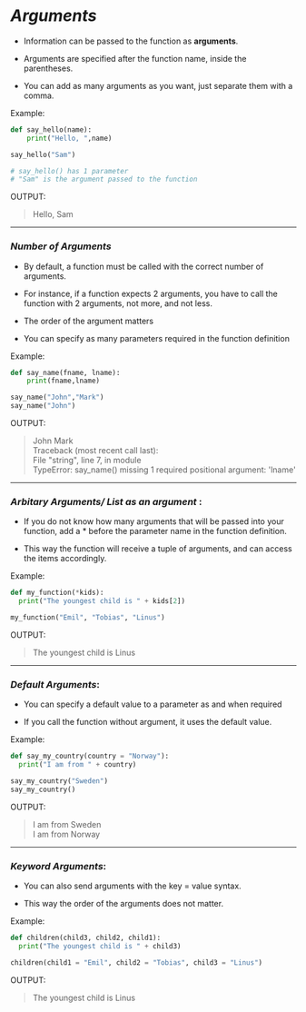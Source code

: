 _Arguments_
==

- Information can be passed to the function as **arguments**.

- Arguments are specified after the function name, inside the parentheses. 

- You can add as many arguments as you want, just separate them with a comma.

Example:

```python
def say_hello(name):
    print("Hello, ",name)

say_hello("Sam")

# say_hello() has 1 parameter
# "Sam" is the argument passed to the function
```

OUTPUT:
>Hello, Sam

---

### _Number of Arguments_


- By default, a function must be called with the correct number of arguments. 

- For instance, if a function expects 2 arguments, you have to call the function with 2 arguments, not more, and not less.

- The order of the argument matters


- You can specify as many parameters required in the function definition



Example:

```python
def say_name(fname, lname):
    print(fname,lname)

say_name("John","Mark")
say_name("John")
```

OUTPUT:
>John Mark  
>Traceback (most recent call last):  
>   File "string", line 7, in module  
>TypeError: say_name() missing 1 required positional argument: 'lname'

---
### _Arbitary Arguments/ List as an argument_ :

- If you do not know how many arguments that will be passed into your function, add a * before the parameter name in the function definition.

- This way the function will receive a tuple of arguments, and can access the items accordingly.

Example:

```python
def my_function(*kids):
  print("The youngest child is " + kids[2])

my_function("Emil", "Tobias", "Linus")
```

OUTPUT:
>The youngest child is Linus

---
### _Default Arguments_:

- You can specify a default value to a parameter as and when required

- If you call the function without argument, it uses the default value.

Example:

```python
def say_my_country(country = "Norway"):
  print("I am from " + country)

say_my_country("Sweden")
say_my_country()
```

OUTPUT:
>I am from Sweden  
>I am from Norway

---
### _Keyword Arguments_:

- You can also send arguments with the key = value syntax.

- This way the order of the arguments does not matter.

Example:

```python
def children(child3, child2, child1):
  print("The youngest child is " + child3)

children(child1 = "Emil", child2 = "Tobias", child3 = "Linus")
```

OUTPUT:
>The youngest child is Linus










